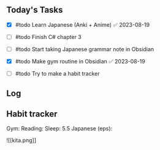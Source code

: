 ## Today's Tasks

- [x] #todo Learn Japanese (Anki + Anime) ✅ 2023-08-19
- [ ] #todo Finish C# chapter 3
- [ ] #todo Start taking Japanese grammar note in Obsidian
- [x] #todo Make gym routine in Obsidian ✅ 2023-08-19
- [ ] #todo Try to make a habit tracker


## Log


## Habit tracker

Gym:
Reading:
Sleep: 5.5
Japanese (eps):


![[kita.png]]
